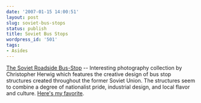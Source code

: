 ```yaml
---
date: '2007-01-15 14:00:51'
layout: post
slug: soviet-bus-stops
status: publish
title: Soviet Bus Stops
wordpress_id: '501'
tags:
- Asides
---
```


[The Soviet Roadside Bus-Stop](http://www.polarinertia.com/jan07/bus01.htm) -- Interesting photography collection by Christopher Herwig which features the creative design of bus stop structures created throughout the former Soviet Union. The structures seem to combine a degree of nationalist pride, industrial design, and local flavor and culture. [Here's my favorite](http://www.polarinertia.com/jan07/bus18.htm).
